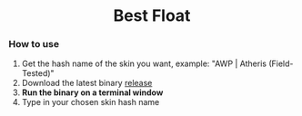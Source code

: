 <h1 align="center">
    Best Float
</h1>

### How to use
1. Get the hash name of the skin you want, example: "AWP | Atheris (Field-Tested)"
2. Download the latest binary [release](https://github.com/Zackwn/bestfloat/releases/)
3. **Run the binary on a terminal window**
4. Type in your chosen skin hash name